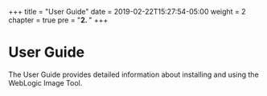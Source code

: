 +++
title = "User Guide"
date = 2019-02-22T15:27:54-05:00
weight = 2
chapter = true
pre = "<b>2. </b>"
+++

# User Guide

The User Guide provides detailed information about installing and using the WebLogic Image Tool.
